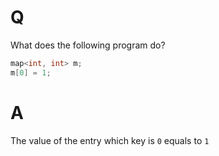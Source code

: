 # Q
What does the following program do?
```c++
map<int, int> m;
m[0] = 1;
```

# A
The value of the entry which key is `0` equals to `1`